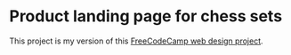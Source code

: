 # Product landing page for chess sets

This project is my version of this [FreeCodeCamp web design project](https://www.freecodecamp.org/learn/responsive-web-design/responsive-web-design-projects/build-a-product-landing-page).
